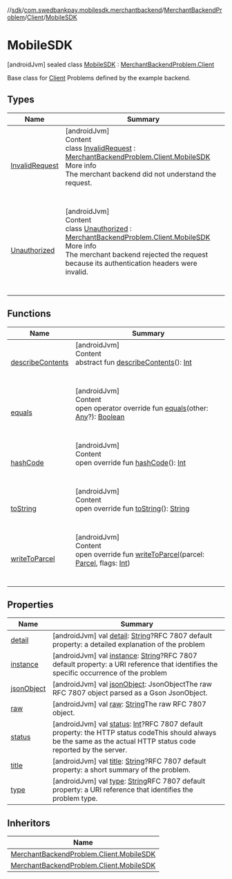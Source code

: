 //[sdk](../../../../../index.md)/[com.swedbankpay.mobilesdk.merchantbackend](../../../index.md)/[MerchantBackendProblem](../../index.md)/[Client](../index.md)/[MobileSDK](index.md)



# MobileSDK  
 [androidJvm] sealed class [MobileSDK](index.md) : [MerchantBackendProblem.Client](../index.md)

Base class for [Client](../index.md) Problems defined by the example backend.

   


## Types  
  
|  Name |  Summary | 
|---|---|
| <a name="com.swedbankpay.mobilesdk.merchantbackend/MerchantBackendProblem.Client.MobileSDK.InvalidRequest///PointingToDeclaration/"></a>[InvalidRequest](-invalid-request/index.md)| <a name="com.swedbankpay.mobilesdk.merchantbackend/MerchantBackendProblem.Client.MobileSDK.InvalidRequest///PointingToDeclaration/"></a>[androidJvm]  <br>Content  <br>class [InvalidRequest](-invalid-request/index.md) : [MerchantBackendProblem.Client.MobileSDK](index.md)  <br>More info  <br>The merchant backend did not understand the request.  <br><br><br>|
| <a name="com.swedbankpay.mobilesdk.merchantbackend/MerchantBackendProblem.Client.MobileSDK.Unauthorized///PointingToDeclaration/"></a>[Unauthorized](-unauthorized/index.md)| <a name="com.swedbankpay.mobilesdk.merchantbackend/MerchantBackendProblem.Client.MobileSDK.Unauthorized///PointingToDeclaration/"></a>[androidJvm]  <br>Content  <br>class [Unauthorized](-unauthorized/index.md) : [MerchantBackendProblem.Client.MobileSDK](index.md)  <br>More info  <br>The merchant backend rejected the request because its authentication headers were invalid.  <br><br><br>|


## Functions  
  
|  Name |  Summary | 
|---|---|
| <a name="android.os/Parcelable/describeContents/#/PointingToDeclaration/"></a>[describeContents](../../-server/-unknown/index.md#-1578325224%2FFunctions%2F462465411)| <a name="android.os/Parcelable/describeContents/#/PointingToDeclaration/"></a>[androidJvm]  <br>Content  <br>abstract fun [describeContents](../../-server/-unknown/index.md#-1578325224%2FFunctions%2F462465411)(): [Int](https://kotlinlang.org/api/latest/jvm/stdlib/kotlin/-int/index.html)  <br><br><br>|
| <a name="com.swedbankpay.mobilesdk/Problem/equals/#kotlin.Any?/PointingToDeclaration/"></a>[equals](../../../../com.swedbankpay.mobilesdk/-problem/equals.md)| <a name="com.swedbankpay.mobilesdk/Problem/equals/#kotlin.Any?/PointingToDeclaration/"></a>[androidJvm]  <br>Content  <br>open operator override fun [equals](../../../../com.swedbankpay.mobilesdk/-problem/equals.md)(other: [Any](https://kotlinlang.org/api/latest/jvm/stdlib/kotlin/-any/index.html)?): [Boolean](https://kotlinlang.org/api/latest/jvm/stdlib/kotlin/-boolean/index.html)  <br><br><br>|
| <a name="com.swedbankpay.mobilesdk/Problem/hashCode/#/PointingToDeclaration/"></a>[hashCode](../../../../com.swedbankpay.mobilesdk/-problem/hash-code.md)| <a name="com.swedbankpay.mobilesdk/Problem/hashCode/#/PointingToDeclaration/"></a>[androidJvm]  <br>Content  <br>open override fun [hashCode](../../../../com.swedbankpay.mobilesdk/-problem/hash-code.md)(): [Int](https://kotlinlang.org/api/latest/jvm/stdlib/kotlin/-int/index.html)  <br><br><br>|
| <a name="com.swedbankpay.mobilesdk/Problem/toString/#/PointingToDeclaration/"></a>[toString](../../../../com.swedbankpay.mobilesdk/-problem/to-string.md)| <a name="com.swedbankpay.mobilesdk/Problem/toString/#/PointingToDeclaration/"></a>[androidJvm]  <br>Content  <br>open override fun [toString](../../../../com.swedbankpay.mobilesdk/-problem/to-string.md)(): [String](https://kotlinlang.org/api/latest/jvm/stdlib/kotlin/-string/index.html)  <br><br><br>|
| <a name="com.swedbankpay.mobilesdk.merchantbackend/MerchantBackendProblem/writeToParcel/#android.os.Parcel#kotlin.Int/PointingToDeclaration/"></a>[writeToParcel](../../write-to-parcel.md)| <a name="com.swedbankpay.mobilesdk.merchantbackend/MerchantBackendProblem/writeToParcel/#android.os.Parcel#kotlin.Int/PointingToDeclaration/"></a>[androidJvm]  <br>Content  <br>open override fun [writeToParcel](../../write-to-parcel.md)(parcel: [Parcel](https://developer.android.com/reference/kotlin/android/os/Parcel.html), flags: [Int](https://kotlinlang.org/api/latest/jvm/stdlib/kotlin/-int/index.html))  <br><br><br>|


## Properties  
  
|  Name |  Summary | 
|---|---|
| <a name="com.swedbankpay.mobilesdk.merchantbackend/MerchantBackendProblem.Client.MobileSDK/detail/#/PointingToDeclaration/"></a>[detail](index.md#-96238654%2FProperties%2F462465411)| <a name="com.swedbankpay.mobilesdk.merchantbackend/MerchantBackendProblem.Client.MobileSDK/detail/#/PointingToDeclaration/"></a> [androidJvm] val [detail](index.md#-96238654%2FProperties%2F462465411): [String](https://kotlinlang.org/api/latest/jvm/stdlib/kotlin/-string/index.html)?RFC 7807 default property: a detailed explanation of the problem   <br>|
| <a name="com.swedbankpay.mobilesdk.merchantbackend/MerchantBackendProblem.Client.MobileSDK/instance/#/PointingToDeclaration/"></a>[instance](index.md#1104586366%2FProperties%2F462465411)| <a name="com.swedbankpay.mobilesdk.merchantbackend/MerchantBackendProblem.Client.MobileSDK/instance/#/PointingToDeclaration/"></a> [androidJvm] val [instance](index.md#1104586366%2FProperties%2F462465411): [String](https://kotlinlang.org/api/latest/jvm/stdlib/kotlin/-string/index.html)?RFC 7807 default property: a URI reference that identifies the specific occurrence of the problem   <br>|
| <a name="com.swedbankpay.mobilesdk.merchantbackend/MerchantBackendProblem.Client.MobileSDK/jsonObject/#/PointingToDeclaration/"></a>[jsonObject](index.md#1336173452%2FProperties%2F462465411)| <a name="com.swedbankpay.mobilesdk.merchantbackend/MerchantBackendProblem.Client.MobileSDK/jsonObject/#/PointingToDeclaration/"></a> [androidJvm] val [jsonObject](index.md#1336173452%2FProperties%2F462465411): JsonObjectThe raw RFC 7807 object parsed as a Gson JsonObject.   <br>|
| <a name="com.swedbankpay.mobilesdk.merchantbackend/MerchantBackendProblem.Client.MobileSDK/raw/#/PointingToDeclaration/"></a>[raw](index.md#-653854433%2FProperties%2F462465411)| <a name="com.swedbankpay.mobilesdk.merchantbackend/MerchantBackendProblem.Client.MobileSDK/raw/#/PointingToDeclaration/"></a> [androidJvm] val [raw](index.md#-653854433%2FProperties%2F462465411): [String](https://kotlinlang.org/api/latest/jvm/stdlib/kotlin/-string/index.html)The raw RFC 7807 object.   <br>|
| <a name="com.swedbankpay.mobilesdk.merchantbackend/MerchantBackendProblem.Client.MobileSDK/status/#/PointingToDeclaration/"></a>[status](index.md#-916917439%2FProperties%2F462465411)| <a name="com.swedbankpay.mobilesdk.merchantbackend/MerchantBackendProblem.Client.MobileSDK/status/#/PointingToDeclaration/"></a> [androidJvm] val [status](index.md#-916917439%2FProperties%2F462465411): [Int](https://kotlinlang.org/api/latest/jvm/stdlib/kotlin/-int/index.html)?RFC 7807 default property: the HTTP status codeThis should always be the same as the actual HTTP status code reported by the server.   <br>|
| <a name="com.swedbankpay.mobilesdk.merchantbackend/MerchantBackendProblem.Client.MobileSDK/title/#/PointingToDeclaration/"></a>[title](index.md#752708207%2FProperties%2F462465411)| <a name="com.swedbankpay.mobilesdk.merchantbackend/MerchantBackendProblem.Client.MobileSDK/title/#/PointingToDeclaration/"></a> [androidJvm] val [title](index.md#752708207%2FProperties%2F462465411): [String](https://kotlinlang.org/api/latest/jvm/stdlib/kotlin/-string/index.html)?RFC 7807 default property: a short summary of the problem.   <br>|
| <a name="com.swedbankpay.mobilesdk.merchantbackend/MerchantBackendProblem.Client.MobileSDK/type/#/PointingToDeclaration/"></a>[type](index.md#-531510663%2FProperties%2F462465411)| <a name="com.swedbankpay.mobilesdk.merchantbackend/MerchantBackendProblem.Client.MobileSDK/type/#/PointingToDeclaration/"></a> [androidJvm] val [type](index.md#-531510663%2FProperties%2F462465411): [String](https://kotlinlang.org/api/latest/jvm/stdlib/kotlin/-string/index.html)RFC 7807 default property: a URI reference that identifies the problem type.   <br>|


## Inheritors  
  
|  Name | 
|---|
| <a name="com.swedbankpay.mobilesdk.merchantbackend/MerchantBackendProblem.Client.MobileSDK.Unauthorized///PointingToDeclaration/"></a>[MerchantBackendProblem.Client.MobileSDK](-unauthorized/index.md)|
| <a name="com.swedbankpay.mobilesdk.merchantbackend/MerchantBackendProblem.Client.MobileSDK.InvalidRequest///PointingToDeclaration/"></a>[MerchantBackendProblem.Client.MobileSDK](-invalid-request/index.md)|

